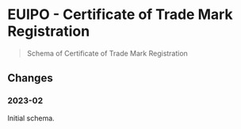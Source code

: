 # EUIPO - Certificate of Trade Mark Registration

> Schema of Certificate of Trade Mark Registration

## Changes

### 2023-02

Initial schema.
